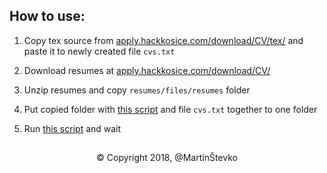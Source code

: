 ## How to use:

1. Copy tex source from [apply.hackkosice.com/download/CV/tex/][tex-source] and paste it to newly created file `cvs.txt`

2. Download resumes at [apply.hackkosice.com/download/CV/][resumes]

3. Unzip resumes and copy `resumes/files/resumes` folder

4. Put copied folder with [this script][script] and file `cvs.txt` together to one folder

5. Run [this script][script] and wait

##

<p align="center"> © Copyright 2018, @MartinŠtevko </p>

[tex-source]: https://apply.hackkosice.com/download/CV/tex/
[resumes]: https://apply.hackkosice.com/download/CV/
[script]: cv_generator.py